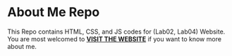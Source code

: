 # About Me Repo

This Repo contains HTML, CSS, and JS codes for (Lab02, Lab04) Website.
You are most welcomed to [**VISIT THE WEBSITE**](https://oebitw.github.io/about-me/) if you want to know more about me.